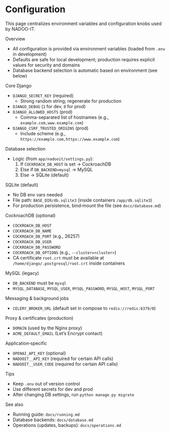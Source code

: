 # Configuration

This page centralizes environment variables and configuration knobs used by NADOO-IT.

Overview
- All configuration is provided via environment variables (loaded from `.env` in development)
- Defaults are safe for local development; production requires explicit values for security and domains
- Database backend selection is automatic based on environment (see below)

Core Django
- `DJANGO_SECRET_KEY` (required)
  - Strong random string; regenerate for production
- `DJANGO_DEBUG` (`1` for dev, `0` for prod)
- `DJANGO_ALLOWED_HOSTS` (prod)
  - Comma-separated list of hostnames (e.g., `example.com,www.example.com`)
- `DJANGO_CSRF_TRUSTED_ORIGINS` (prod)
  - Include scheme (e.g., `https://example.com,https://www.example.com`)

Database selection
- Logic (from `app/nadooit/settings.py`):
  1) If `COCKROACH_DB_HOST` is set → CockroachDB
  2) Else if `DB_BACKEND=mysql` → MySQL
  3) Else → SQLite (default)

SQLite (default)
- No DB env vars needed
- File path: `BASE_DIR/db.sqlite3` (inside containers `/app/db.sqlite3`)
- For production persistence, bind‑mount the file (see `docs/database.md`)

CockroachDB (optional)
- `COCKROACH_DB_HOST`
- `COCKROACH_DB_NAME`
- `COCKROACH_DB_PORT` (e.g., 26257)
- `COCKROACH_DB_USER`
- `COCKROACH_DB_PASSWORD`
- `COCKROACH_DB_OPTIONS` (e.g., `--cluster=<cluster>`)
- CA certificate `root.crt` must be available at `/home/django/.postgresql/root.crt` inside containers

MySQL (legacy)
- `DB_BACKEND` must be `mysql`
- `MYSQL_DATABASE`, `MYSQL_USER`, `MYSQL_PASSWORD`, `MYSQL_HOST`, `MYSQL_PORT`

Messaging & background jobs
- `CELERY_BROKER_URL` (default set in compose to `redis://redis:6379/0`)

Proxy & certificates (production)
- `DOMAIN` (used by the Nginx proxy)
- `ACME_DEFAULT_EMAIL` (Let’s Encrypt contact)

Application‑specific
- `OPENAI_API_KEY` (optional)
- `NADOOIT__API_KEY` (required for certain API calls)
- `NADOOIT__USER_CODE` (required for certain API calls)

Tips
- Keep `.env` out of version control
- Use different secrets for dev and prod
- After changing DB settings, run `python manage.py migrate`

See also
- Running guide: `docs/running.md`
- Database backends: `docs/database.md`
- Operations (updates, backups): `docs/operations.md`

